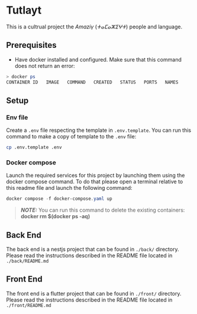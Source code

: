 # Tutlayt

This is a cultrual project the *Amaziγ* (*ⵜⴰⵎⴰⵣⵉⵖⵜ*) people and language.

## Prerequisites

- Have docker installed and configured. Make sure that this command does not return an error:

```PowerShell
> docker ps
CONTAINER ID   IMAGE   COMMAND   CREATED   STATUS   PORTS   NAMES
```

## Setup

### Env file
Create a `.env` file respecting the template in `.env.template`. You can run this command to make a copy of template to the `.env` file: 
```bash
cp .env.template .env
```

### Docker compose

Launch the required services for this project by launching them using the docker compose command. To do that please open a terminal relative to this readme file and launch the following command:

```PowerShell
docker compose -f docker-compose.yaml up
```

> **_NOTE:_** You can run this command to delete the existing containers: **docker rm $(docker ps -aq)**

## Back End
The back end is a nestjs project that can be found in `./back/` directory. Please read the instructions described in the README file located in `./back/README.md`

## Front End
The front end is a flutter project that can be found in `./front/` directory. Please read the instructions described in the README file located in `./front/README.md`


